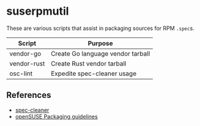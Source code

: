 # suserpmutil

These are various scripts that assist in packaging sources for RPM `.spec`s.

|Script      |Purpose                          |
|------------|---------------------------------|
|vendor-go   |Create Go language vendor tarball|
|vendor-rust |Create Rust vendor tarball       |
|osc-lint    |Expedite spec-cleaner usage      |

## References

 * [spec-cleaner](https://github.com/rpm-software-management/spec-cleaner)
 * [openSUSE Packaging guidelines](https://en.opensuse.org/openSUSE:Packaging_guidelines)